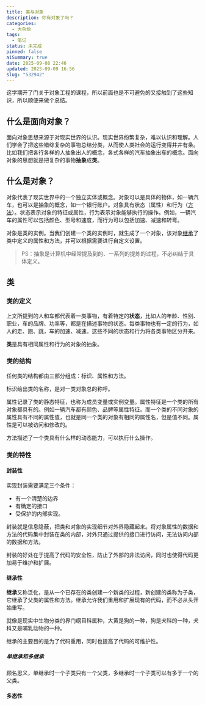 ```yaml
---
title: 类与对象
description: 你有对象了吗？
categories:
  - 大杂烩
tags:
  - 笔记
status: 未完成
pinned: false
aiSummary: true
date: 2025-09-08 22:46
updated: 2025-09-09 16:56
slug: "532942"
---
```

这学期开了门关于对象工程的课程，所以前面也是不可避免的又接触到了这些知识，所以顺便来做个总结。

##
## 什么是面向对象？

面向对象思想来源于对现实世界的认识。现实世界纷繁复杂，难以认识和理解。人们学会了把这些错综复杂的事物总结分类，从而使人类社会的运行变得井井有条。比如我们把各行各样的人抽象出人的概念，各式各样的汽车抽象出车的概念。面向对象的思想就是把复杂的事物**抽象**成**类**。

## 什么是对象？

对象代表了现实世界中的一个独立实体或概念。对象可以是具体的物体，如一辆汽车，也可以是抽象的概念，如一个银行账户。对象具有状态（属性）和行为（[方法](https://zhida.zhihu.com/search?content_id=235875907&content_type=Article&match_order=1&q=%E6%96%B9%E6%B3%95&zhida_source=entity)）。状态表示对象的特征或属性，行为表示对象能够执行的操作。例如，一辆汽车的属性可以包括颜色、型号和速度，而行为可以包括加速、减速和转弯。

对象是类的实例。当我们创建一个类的实例时，就生成了一个对象，该对象[继承](https://zhida.zhihu.com/search?content_id=235875907&content_type=Article&match_order=1&q=%E7%BB%A7%E6%89%BF&zhida_source=entity)了类中定义的属性和方法，并可以根据需要进行自定义设置。

> PS：抽象是计算机中经常提及到的、一系列的提炼的过程，不必纠结于具体定义。
>  

## 类

### 类的定义
上文所提到的人和车都代表着一类事物，有着特定的**状态**，比如人的年龄、性别、职业，车的品牌、功率等，都是在描述事物的状态。每类事物也有一定的行为，如人的走、跑、跳，车的加速、减速。这些不同的状态和行为将各类事物区分开来。

**类**是具有相同属性和行为的对象的抽象。

### 类的结构

任何类的结构都由三部分组成：标识、属性和方法。

标识给出类的名称，是对一类对象总的称呼。

属性记录了类的静态特征，也称为成员变量或实例变量。属性特征是一个类的所有对象都具有的。例如一辆汽车都有颜色、品牌等属性特征。而一个类的不同对象的属性具有不同的属性值，也就是同一个类的对象有相同的属性名，但是值不同。属性是可以被访问和修改的。

方法描述了一个类具有什么样的动态能力，可以执行什么操作。

### 类的特性
#### 封装性

实现封装需要满足三个条件：
- 有一个清楚的边界
- 有确定的接口
- 受保护的内部实现。
  
封装就是信息隐蔽，把类和对象的实现细节对外界隐藏起来。将对象属性的数据和方法的代码集中封装在类的内部，对外只通过提供的接口进行访问，无法访问内部的数据和方法。

封装的好处在于提高了代码的安全性，防止了外部的非法访问，同时也使得代码更加易于维护和扩展。

#### 继承性
**继承**又称泛化，是从一个已存在的类创建一个新类的过程，新创建的类称为子类，它继承了父类的属性和方法。继承允许我们重用和扩展现有的代码，而不必从头开始重写。

就像是现实中生物分类的界门纲目科属种，大黄是狗的一种，狗是犬科的一种，犬科又是哺乳动物的一种。

继承的主要目的是为了代码重用，同时也提高了代码的可维护性。

##### 单继承和多继承
顾名思义，单继承时一个子类只有一个父类，多继承时一个子类可以有多于一个的父类。

#### 多态性
